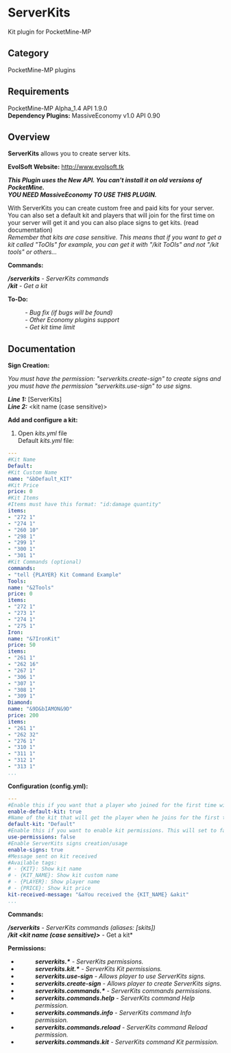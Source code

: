 # ServerKits

Kit plugin for PocketMine-MP

## Category

PocketMine-MP plugins

## Requirements

PocketMine-MP Alpha_1.4 API 1.9.0<br>
**Dependency Plugins:** MassiveEconomy v1.0 API 0.90

## Overview

**ServerKits** allows you to create server kits.

**EvolSoft Website:** http://www.evolsoft.tk

***This Plugin uses the New API. You can't install it on old versions of PocketMine.***<br>
***YOU NEED MassiveEconomy TO USE THIS PLUGIN.***

With ServerKits you can create custom free and paid kits for your server.<br>
You can also set a default kit and players that will join for the first time on your server will get it and you can also place signs to get kits. (read documentation)<br>
*Remember that kits are case sensitive. This means that if you want to get a kit called "ToOls" for example, you can get it with "/kit ToOls" and not "/kit tools" or others...*

**Commands:**

***/serverkits*** *- ServerKits commands*<br>
***/kit*** *- Get a kit*

**To-Do:**

<dd><i>- Bug fix (if bugs will be found)</i></dd>
<dd><i>- Other Economy plugins support</i></dd>
<dd><i>- Get kit time limit</i></dd>

## Documentation 

**Sign Creation:**

*You must have the permission: "serverkits.create-sign" to create signs and you must have the permission "serverkits.use-sign" to use signs.*

***Line 1:*** [ServerKits]<br>
***Line 2:*** &lt;kit name (case sensitive)&gt;

**Add and configure a kit:**

1. Open *kits.yml* file<br>
Default *kits.yml* file:
```yaml
---
#Kit Name
Default:
#Kit Custom Name
name: "&bDefault_KIT"
#Kit Price
price: 0
#Kit Items
#Items must have this format: "id:damage quantity"
items:
- "272 1"
- "274 1"
- "260 10"
- "298 1"
- "299 1"
- "300 1"
- "301 1"
#Kit Commands (optional)
commands:
- "tell {PLAYER} Kit Command Example"
Tools:
name: "&2Tools"
price: 0
items:
- "272 1"
- "273 1"
- "274 1"
- "275 1"
Iron:
name: "&7IronKit"
price: 50
items:
- "261 1"
- "262 16"
- "267 1"
- "306 1"
- "307 1"
- "308 1"
- "309 1"
Diamond:
name: "&9D&bIAMON&9D"
price: 200
items:
- "261 1"
- "262 32"
- "276 1"
- "310 1"
- "311 1"
- "312 1"
- "313 1"
...
```

**Configuration (config.yml):**

```yaml
---
#Enable this if you want that a player who joined for the first time will get the kit
enable-default-kit: true
#Name of the kit that will get the player when he joins for the first time
default-kit: "Default"
#Enable this if you want to enable kit permissions. This will set to false only the permissions related to kits (ex. serverkits.kit.examplekit)
use-permissions: false
#Enable ServerKits signs creation/usage
enable-signs: true
#Message sent on kit received
#Available tags:
# - {KIT}: Show kit name
# - {KIT_NAME}: Show kit custom name
# - {PLAYER}: Show player name
# - {PRICE}: Show kit price
kit-received-message: "&aYou received the {KIT_NAME} &akit"
...
```

**Commands:**

***/serverkits*** *- ServerKits commands (aliases: [skits])*<br>
***/kit &lt;kit name (case sensitive)&gt;*** - Get a kit*

**Permissions:**

- <dd><i><b>serverkits.*</b> - ServerKits permissions.</i></dd>
- <dd><i><b>serverkits.kit.*</b> - ServerKits Kit permissions.</i></dd>
- <dd><i><b>serverkits.use-sign</b> - Allows player to use ServerKits signs.</i></dd>
- <dd><i><b>serverkits.create-sign</b> - Allows player to create ServerKits signs.</i></dd>
- <dd><i><b>serverkits.commands.*</b> - ServerKits commands permissions.</i></dd>
- <dd><i><b>serverkits.commands.help</b> - ServerKits command Help permission.</i></dd>
- <dd><i><b>serverkits.commands.info</b> - ServerKits command Info permission.</i></dd>
- <dd><i><b>serverkits.commands.reload</b> - ServerKits command Reload permission.</i></dd>
- <dd><i><b>serverkits.commands.kit</b> - ServerKits command Kit permission.</i></dd>
